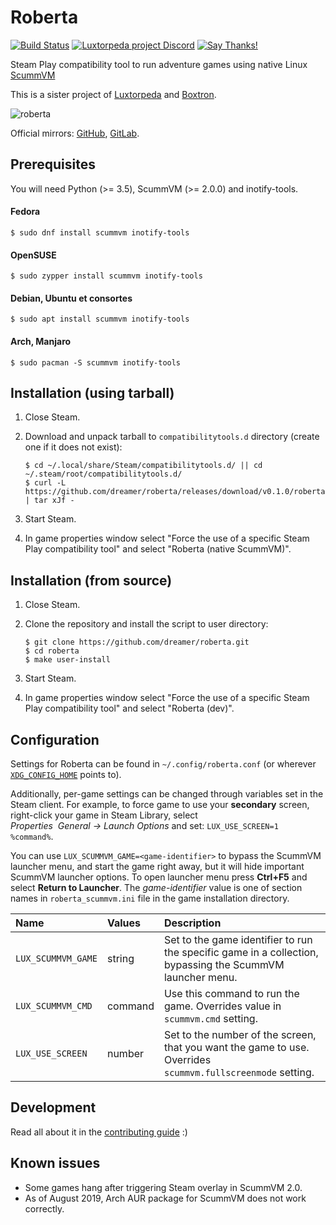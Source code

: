 # Roberta

[![Build Status](https://travis-ci.com/dreamer/roberta.svg?branch=master)](https://travis-ci.com/dreamer/roberta)
[![Luxtorpeda project Discord](https://img.shields.io/discord/514567252864008206.svg?label=discord)](https://discord.gg/8mFhUPX)
[![Say Thanks!](https://img.shields.io/badge/Say%20Thanks-!-1EAEDB.svg)](https://saythanks.io/to/dreamer)

Steam Play compatibility tool to run adventure games using native Linux
[ScummVM](https://www.scummvm.org/)

This is a sister project of
[Luxtorpeda](https://github.com/dreamer/luxtorpeda) and
[Boxtron](https://github.com/dreamer/boxtron).

![roberta](https://user-images.githubusercontent.com/3967/63626407-3f41f700-c603-11e9-8aff-22c6ab308390.png)

Official mirrors:
[GitHub](https://github.com/dreamer/roberta),
[GitLab](https://gitlab.com/luxtorpeda/roberta).


## Prerequisites

You will need Python (>= 3.5), ScummVM (>= 2.0.0) and inotify-tools.

#### Fedora

    $ sudo dnf install scummvm inotify-tools

#### OpenSUSE

    $ sudo zypper install scummvm inotify-tools

#### Debian, Ubuntu et consortes

    $ sudo apt install scummvm inotify-tools

#### Arch, Manjaro

    $ sudo pacman -S scummvm inotify-tools


## Installation (using tarball)

1. Close Steam.
2. Download and unpack tarball to `compatibilitytools.d` directory (create one if it does not exist):

       $ cd ~/.local/share/Steam/compatibilitytools.d/ || cd ~/.steam/root/compatibilitytools.d/
       $ curl -L https://github.com/dreamer/roberta/releases/download/v0.1.0/roberta.tar.xz | tar xJf -

3. Start Steam.
4. In game properties window select "Force the use of a specific Steam Play
   compatibility tool" and select "Roberta (native ScummVM)".


## Installation (from source)

1. Close Steam.
2. Clone the repository and install the script to user directory:

       $ git clone https://github.com/dreamer/roberta.git
       $ cd roberta
       $ make user-install

3. Start Steam.
4. In game properties window select "Force the use of a specific Steam Play
   compatibility tool" and select "Roberta (dev)".


## Configuration

Settings for Roberta can be found in `~/.config/roberta.conf` (or wherever
[`XDG_CONFIG_HOME`](https://specifications.freedesktop.org/basedir-spec/basedir-spec-latest.html)
points to).

Additionally, per-game settings can be changed through variables set in the
Steam client.  For example, to force game to use your **secondary** screen,
right-click your game in Steam Library, select
*Properties&nbsp;&nbsp;General&nbsp;→&nbsp;Launch&nbsp;Options*
and set: `LUX_USE_SCREEN=1 %command%`.

You can use `LUX_SCUMMVM_GAME=<game-identifier>` to bypass the ScummVM
launcher menu, and start the game right away, but it will hide important
ScummVM launcher options.  To open launcher menu press **Ctrl+F5** and
select **Return to Launcher**.  The *game-identifier* value is one of
section names in `roberta_scummvm.ini` file in the game installation directory.

| Name               | Values  | Description
|:---                |:---     |:---
| `LUX_SCUMMVM_GAME` | string  | Set to the game identifier to run the specific game in a collection, bypassing the ScummVM launcher menu.
| `LUX_SCUMMVM_CMD`  | command | Use this command to run the game. Overrides value in `scummvm.cmd` setting.
| `LUX_USE_SCREEN`   | number  | Set to the number of the screen, that you want the game to use. Overrides `scummvm.fullscreenmode` setting.


## Development

Read all about it in the
[contributing guide](https://github.com/dreamer/roberta/blob/master/CONTRIBUTING.md) :)


## Known issues

- Some games hang after triggering Steam overlay in ScummVM 2.0.
- As of August 2019, Arch AUR package for ScummVM does not work correctly.

